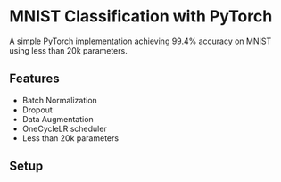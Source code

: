# MNIST Classification with PyTorch

A simple PyTorch implementation achieving 99.4% accuracy on MNIST using less than 20k parameters.

## Features
- Batch Normalization
- Dropout
- Data Augmentation
- OneCycleLR scheduler
- Less than 20k parameters

## Setup